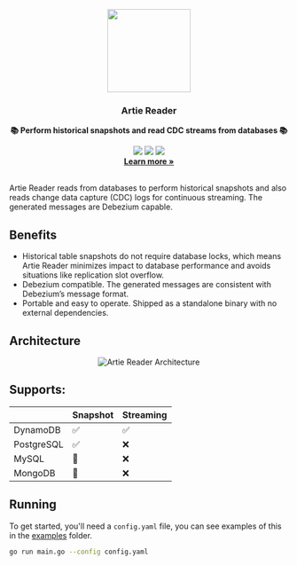 <div align="center">
  <img height="150px" src="https://github.com/artie-labs/transfer/assets/4412200/238df0c7-6087-4ddc-b83b-24638212af6a"/>
  <h3>Artie Reader</h3>
  <p><b>📚 Perform historical snapshots and read CDC streams from databases 📚</b></p>
  <a href="https://artie.so/slack"><img src="https://img.shields.io/badge/slack-@artie-blue.svg?logo=slack"/></a>
  <a href="https://github.com/artie-labs/reader/blob/master/LICENSE.txt"><img src="https://user-images.githubusercontent.com/4412200/201544613-a7197bc4-8b61-4fc5-bf09-68ee10133fd7.svg"/></a>
  <img src="https://github.com/artie-labs/reader/actions/workflows/gha-go-test.yaml/badge.svg"/>
  <br/>
  <b><a target="_blank" href="https://artie.so" >Learn more »</a></b>
</div>
<br/>

Artie Reader reads from databases to perform historical snapshots and also reads change data capture (CDC) logs for continuous streaming. The generated messages are Debezium capable.

## Benefits
* Historical table snapshots do not require database locks, which means Artie Reader minimizes impact to database performance and avoids situations like replication slot overflow.
* Debezium compatible. The generated messages are consistent with Debezium’s message format.
* Portable and easy to operate. Shipped as a standalone binary with no external dependencies.

## Architecture
<div align="center">
  <img alt="Artie Reader Architecture" src="https://github.com/artie-labs/reader/assets/4412200/d088853a-1e2f-465e-b573-c19ad07e0f04"/>
</div>

## Supports:

|            | Snapshot | Streaming |
|------------|----------|-----------|
| DynamoDB   | ✅        | ✅         |
| PostgreSQL | ✅        | ❌         |
| MySQL      | 🚧       | ❌         |
| MongoDB    | 🚧       | ❌         |

## Running

To get started, you'll need a `config.yaml` file, you can see examples of this in the [examples](https://github.com/artie-labs/reader/tree/master/examples) folder.

```bash
go run main.go --config config.yaml
```
